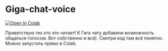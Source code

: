 # Giga-chat-voice
[![Open In Colab](https://colab.research.google.com/assets/colab-badge.svg)](https://colab.research.google.com/github/{username}/{repository}/blob/main/{notebook}.ipynb)

Приветствую тех кто это читает! К Гига чату добавили возможность общаться голосом. Вот собственно и всё). Смотри код там всё понятно. Можно запустить прямо в Colab. 
